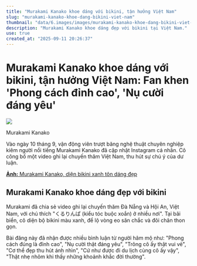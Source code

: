 ```yaml
---
title: "Murakami Kanako khoe dáng với bikini, tận hưởng Việt Nam"
slug: "murakami-kanako-khoe-dang-bikini-viet-nam"
thumbnail: "data/6.images/images/murakami-kanako-khoe-dang-bikini-viet-nam.webp"
description: "Murakami Kanako khoe dáng đẹp với bikini tại Việt Nam."
use: true
created_at: "2025-09-11 20:26:37"
---
```


# Murakami Kanako khoe dáng với bikini, tận hưởng Việt Nam: Fan khen 'Phong cách đỉnh cao', 'Nụ cười đáng yêu'

![](/images/20250911-04642770-mdpr-000-1-view.webp)

Murakami Kanako

Vào ngày 10 tháng 9, vận động viên trượt băng nghệ thuật chuyên nghiệp kiêm người nổi tiếng Murakami Kanako đã cập nhật Instagram cá nhân. Cô công bố một video ghi lại chuyến thăm Việt Nam, thu hút sự chú ý của dư luận.

[**Ảnh:** Murakami Kanako, diện bikini xanh tôn dáng đẹp](https://mdpr.jp/photo/detail/18996901)

## Murakami Kanako khoe dáng đẹp với bikini

Murakami đã chia sẻ video ghi lại chuyến thăm Đà Nẵng và Hội An, Việt Nam, với chú thích "くるりんぱ (kiểu tóc buộc xoắn) ở nhiều nơi". Tại bãi biển, cô diện bộ bikini màu xanh, để lộ vòng eo săn chắc và đôi chân thon gọn.

Bài đăng này đã nhận được nhiều bình luận từ người hâm mộ như: "Phong cách đúng là đỉnh cao", "Nụ cười thật đáng yêu", "Trông cô ấy thật vui vẻ", "Cơ thể đẹp thu hút ánh nhìn", "Cứ như được đi du lịch cùng cô ấy vậy", "Thật nhẹ nhõm khi thấy những khoảnh khắc đời thường".